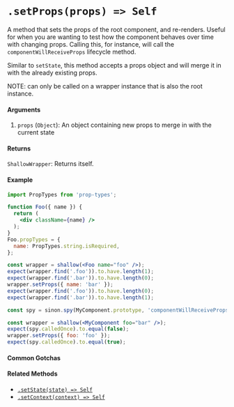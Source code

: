 # `.setProps(props) => Self`

A method that sets the props of the root component, and re-renders. Useful for when you are
wanting to test how the component behaves over time with changing props. Calling this, for
instance, will call the `componentWillReceiveProps` lifecycle method.

Similar to `setState`, this method accepts a props object and will merge it in with the already
existing props.

NOTE: can only be called on a wrapper instance that is also the root instance.


#### Arguments

1. `props` (`Object`): An object containing new props to merge in with the current state



#### Returns

`ShallowWrapper`: Returns itself.



#### Example

```jsx
import PropTypes from 'prop-types';

function Foo({ name }) {
  return (
    <div className={name} />
  );
}
Foo.propTypes = {
  name: PropTypes.string.isRequired,
};
```
```jsx
const wrapper = shallow(<Foo name="foo" />);
expect(wrapper.find('.foo')).to.have.length(1);
expect(wrapper.find('.bar')).to.have.length(0);
wrapper.setProps({ name: 'bar' });
expect(wrapper.find('.foo')).to.have.length(0);
expect(wrapper.find('.bar')).to.have.length(1);
```

```jsx
const spy = sinon.spy(MyComponent.prototype, 'componentWillReceiveProps');

const wrapper = shallow(<MyComponent foo="bar" />);
expect(spy.calledOnce).to.equal(false);
wrapper.setProps({ foo: 'foo' });
expect(spy.calledOnce).to.equal(true);
```


#### Common Gotchas



#### Related Methods

- [`.setState(state) => Self`](setState.md)
- [`.setContext(context) => Self`](setContext.md)


